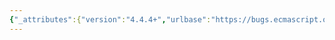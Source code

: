 ```yaml
---
{"_attributes":{"version":"4.4.4+","urlbase":"https://bugs.ecmascript.org/","maintainer":"dherman@mozilla.com"},"bug":{"bug_id":1505,"creation_ts":"2013-05-16 15:44:00 -0700","short_desc":"8.4.5.{1,2}: \"SameVaue\" and missing right-paren","delta_ts":"2013-07-15 17:04:00 -0700","product":"Draft for 6th Edition","component":"editorial issue","version":"Rev 15: May 14, 2013 Draft","rep_platform":"All","op_sys":"All","bug_status":"RESOLVED","resolution":"FIXED","priority":"Normal","bug_severity":"normal","everconfirmed":true,"reporter":{"uid":"jmdyck","name":"Michael Dyck"},"assigned_to":{"uid":"allen","name":"Allen Wirfs-Brock"},"long_desc":[{"commentid":4047,"comment_count":0,"who":{"uid":"jmdyck","name":"Michael Dyck"},"bug_when":"2013-05-16 15:44:11 -0700","thetext":"In 8.4.5.1 \"[[Get]] (P, Receiver)\",\nstep 1.b says:\n    If SameVaue(ToString(intIndex, P) is true, then\n\nChange \"SameVaue\" to \"SameValue\".\n\nInsert \")\" before the first comma.\n\n\nIn 8.4.5.2 \"[[Set]] ( P, V, Receiver)\",\nstep 1 contains two substeps labelled \"a\".\nChange the second label to \"b\" and apply the above fixes too."},{"commentid":4211,"comment_count":1,"who":{"uid":"allen","name":"Allen Wirfs-Brock"},"bug_when":"2013-06-17 15:46:21 -0700","thetext":"fixed in rev 16 editor's draft"},{"commentid":4468,"comment_count":2,"who":{"uid":"allen","name":"Allen Wirfs-Brock"},"bug_when":"2013-07-15 17:04:00 -0700","thetext":"fixed in rev16 draft.  July 15, 2013"}]}}
---
```

